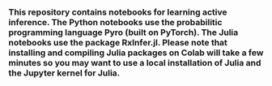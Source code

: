 ### This repository contains notebooks for learning active inference.  The Python notebooks use the probabilitic programming language Pyro (built on PyTorch).  The Julia notebooks use the package RxInfer.jl.  Please note that installing and compiling Julia packages on Colab will take a few minutes so you may want to use a local installation of Julia and the Jupyter kernel for Julia.